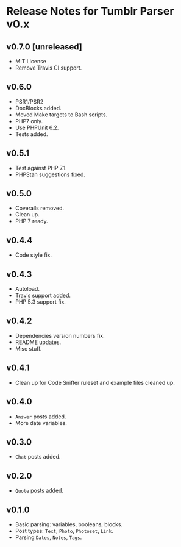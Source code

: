 # Release Notes for Tumblr Parser v0.x

## v0.7.0 [unreleased]

- MIT License
- Remove Travis CI support.

## v0.6.0

- PSR1/PSR2
- DocBlocks added.
- Moved Make targets to Bash scripts.
- PHP7 only.
- Use PHPUnit 6.2.
- Tests added.

## v0.5.1

- Test against PHP 7.1.
- PHPStan suggestions fixed.

## v0.5.0

- Coveralls removed.
- Clean up.
- PHP 7 ready.

## v0.4.4

- Code style fix.

## v0.4.3

- Autoload.
- [Travis](https://travis-ci.org/TheFox/tumblr-parser) support added.
- PHP 5.3 support fix.

## v0.4.2

- Dependencies version numbers fix.
- README updates.
- Misc stuff.

## v0.4.1

- Clean up for Code Sniffer ruleset and example files cleaned up.

## v0.4.0

- `Answer` posts added.
- More date variables.

## v0.3.0

- `Chat` posts added.

## v0.2.0

- `Quote` posts added.

## v0.1.0

- Basic parsing: variables, booleans, blocks.
- Post types: `Text`, `Photo`, `Photoset`, `Link`.
- Parsing `Dates`, `Notes`, `Tags`.
